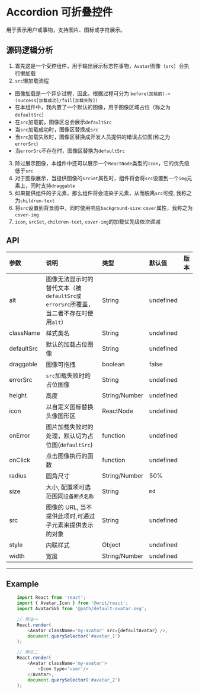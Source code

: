 # Accordion 可折叠控件
用于表示用户或事物，支持图片、图标或字符展示。

## 源码逻辑分析
1. 首先这是一个受控组件，用于输出展示标志性事物，`Avatar`图像（`src`）会执行懒加载
2. `src`懒加载流程
  * 图像加载是一个异步过程，因此，根据过程可分为 `before(加载前)->(success[加载成功]/fail[加载失败])`
  * 在本组件中，我内置了一个默认的图像，用于图像区域占位（称之为`defaultSrc`）
  * 在`src`加载前，图像区总会展示`defaultSrc`
  * 当`src`加载成功时，图像区替换成`src`
  * 当`src`加载失败时，图像区替换成开发人员提供的错误占位图(称之为`errorSrc`)
  * 当`errorSrc`不存在时，图像区替换为`defaultSrc`
3. 除过展示图像，本组件中还可以展示一个`ReactNode`类型的`Icon`，它的优先级低于`src`
4. 对于图像展示，当提供图像的`srcSet`属性时，组件将会将`src`设置到一个`img`元素上，同时支持`draggable`
5. 如果提供组件的子元素，那么组件将会渲染子元素，从而脱离`src`可控, 我称之为`children-text`
6. 将`src`设置到背景图中，同时使用响应`background-size:cover`属性，我称之为`cover-img`
7. `icon`, `srcSet`, `children-text`, `cover-img`的加载优先级依次递减

## API
| 参数 | 说明 | 类型 | 默认值 | 版本 |
| :-  | :-   |:- | :- |  :-: |
| alt | 图像无法显示时的替代文本（被`defaultSrc或errorSrc`所覆盖，当二者不存在时使用`alt`）| String | undefined |
| className | 样式类名 | String | undefined |
| defaultSrc | 默认的加载占位图像 | String | undefined |
| draggable | 图像可拖拽 | boolean | false |
| errorSrc | `src`加载失败时的占位图像 | String | undefined |
| height | 高度 | String/Number | undefined |
| icon | 以自定义图标替换头像图形区 | ReactNode | undefined |
| onError | 图片加载失败时的处理，默认切为占位图(`defaultSrc`) | function | undefined |
| onClick | 点击图像执行的函数 | function | undefined |
| radius | 圆角尺寸 | String/Number | 50% |
| size | 大小, 配置项可选范围同`设备断点名称` | String | `md` |
| src | 图像的 URL, 当不提供此项时,可通过子元素来提供表示的对象 | String | undefined |
| style | 内联样式 | Object | undefined |
| width | 宽度 | String/Number | undefined |
---

## Example
```js
    import React from 'react';
    import { Avatar,Icon } from '@writ/react';
    import AvatarSVG from '@path/default-avatar.svg';

    // 用法一
    React.render(
        <Avatar className='my-avatar' src={defaultAvatar} />,
        document.querySelector('#avatar_1')
    );

    // 用法二
    React.render(
        <Avatar className='my-avatar'>
            <Icon type='user'/>
        </Avatar>,
        document.querySelector('#avatar_2')
    );
```